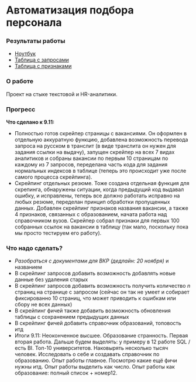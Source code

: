 # Автоматизация подбора персонала 

### Результаты работы

- [Ноутбук](https://github.com/aefrt/automatization-recruiting/blob/main/scraping.ipynb)
- [Таблица с запросами](https://github.com/aefrt/automatization-recruiting/blob/main/resumes_all.csv)
- [Таблица с признаками](https://github.com/aefrt/automatization-recruiting/blob/main/resumes_features.csv)

### О работе

Проект на стыке текстовой и HR-аналитики.

### Прогресс

**Что сделано к 9.11:**

- Полностью готов скрейпер страницы с вакансиями. Он оформлен в отдельную аккуратную функцию, добавлена возможность перевода запроса на русском в транслит (в виде транслита он нужен для задания ссылки на выдачу), запущен скрейпер на всех 7 видах аналитиков и собраны вакансии по первым 10 страницам по каждому из 7 запросов, переделана часть кода для задания нормальных индексов в таблице (теперь это происходит уже после самого процесса скрейпинга).
- Скрейпинг отдельных резюме. Тоже создана отдельная функция для скрепинга, обнаружены ситуации, когда предыдущий код выдавал ошибку, и исправлены, теперь все должно работать исправно на любых резюме, переделан принцип обработки пропущенных данных. Добавлен скрейпинг признаков названия вакансии, а также 4 признаков, связанных с образованием, начата работа над справочником вузов. Скрейпер собрал признаки для первых 100 собранных ссылок на вакансии в таблицу (так мало, поскольку пока мы просто тестируем его работу). 

### Что надо сделать?

- *Разобраться с документами для ВКР (дедлайн: 20 ноября)* и названием
- В скрейпинг запросов добавить возможность добавлять новые данные без удаления старых
- В скрейпинг запросов добавить возможность получить количество $n$ страниц на странице с запросом (сейчас он так не умеет и собирает фиксированно 10 страниц, что может приводить к ошибкам или сбору не всех данных)
- В скрейпинг фичей также добавить возможность обновления таблицы с сохранением предыдущих данных
- В скрейпинг фичей добавить справочник образований, топовость итд
- Итоги 9.11: Неоконченное высшее. Образование странность. Первая вторая работа. Дальше будем выделять: у примеру в 12 работе SQL / есть BI. Топ-10 университетов. Наковырять несколько тысяч человек. Исследовать о себе и создавать справочник по образованию. Опыт работы главное. Посмотрю какие ещё фичи нужны итд. Опыт работы выделить как число. Опыт работы как образование: полный список + номер12.
